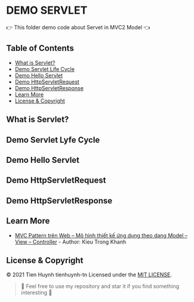 # DEMO SERVLET

:point_right: This folder demo code about Servet in MVC2 Model :point_left:

## Table of Contents
- [What is Servlet?](#what-is-servlet)
- [Demo Servlet Life Cycle](#demo-servlet-life-cycle)
- [Demo Hello Servlet](#demo-hello-servlet)
- [Demo HttpServletRequest](#demo-httpservletrequest)
- [Demo HttpServletResponse](#demo-httpservletresponse)
- [Learn More](#learn-more)
- [License & Copyright](#license--copyright)

## What is Servlet?

## Demo Servlet Lyfe Cycle

## Demo Hello Servlet

## Demo HttpServletRequest

## Demo HttpServletResponse

## Learn More
- [MVC Pattern trên Web – Mô hình thiết kế ứng dụng theo dạng Model – View – Controller](http://www.kieutrongkhanh.net/2016/08/mvc-pattern-tren-web-mo-hinh-thiet-ke.html) - Author: Kieu Trong Khanh

## License & Copyright
&copy; 2021 Tien Huynh tienhuynh-tn Licensed under the [MIT LICENSE](https://github.com/tienhuynh-tn/java-web-application-development-prj301/blob/master/LICENSE).

> :love_you_gesture: Feel free to use my repository and star it if you find something interesting :love_you_gesture:

